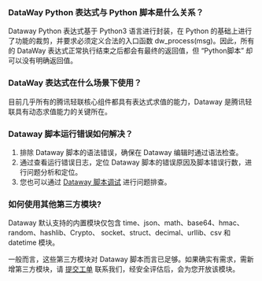 ﻿
###  DataWay Python 表达式与 Python 脚本是什么关系？
Dataway Python 表达式基于 Python3 语言进行封装，在 Python 的基础上进行了功能的裁剪，并要求必须定义合法的入口函数 dw_process(msg)。因此，所有的 DataWay 表达式正常执行结束之后都会有最终的返回值，但 “Python脚本” 却可以没有明确返回值。



###  DataWay 表达式在什么场景下使用？
目前几乎所有的腾讯轻联核心组件都具有表达式求值的能力，Dataway 是腾讯轻联具有动态求值能力的关键所在。



### Dataway 脚本运行错误如何解决？
1. 排除 Dataway 脚本的语法错误，确保在 Dataway 编辑时通过语法检查。
2. 通过查看运行错误日志，定位 Dataway 脚本的错误原因及脚本错误行数，进行问题分析和定位。
3. 您也可以通过 [Dataway 脚本调试](https://www.tencentcloud.com/document/product/1165/51659) 进行问题排查。



### 如何使用其他第三方模块?
Dataway 默认支持的内置模块仅包含 time、json、math、base64、hmac、random、hashlib、Crypto、 socket、struct、decimal、urllib、csv 和 datetime 模块。

一般而言，这些第三方模块对 Dataway 脚本而言已足够。如果确实有需求，需新增第三方模块，请 [提交工单](https://console.cloud.tencent.com/workorder/category) 联系我们，经安全评估后，会为您开放该模块。

